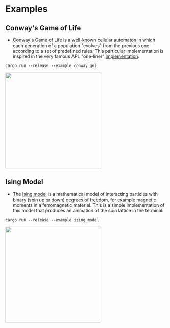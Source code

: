 # Examples
## Conway's Game of Life
- Conway's Game of Life is a well-known cellular automaton in which each generation of a population "evolves" from the previous one according to a set of predefined rules. This particular implementation is inspired in the very famous APL "one-liner" [implementation](https://aplwiki.com/wiki/Conway%27s_Game_of_Life).
```
cargo run --release --example conway_gol
```
<img src="https://github.com/JErnestoMtz/rapl/blob/main/graphics/gol.gif" width="300">

## Ising Model
- The [Ising model](https://en.wikipedia.org/wiki/Ising_model) is a mathematical model of interacting particles with binary (spin up or down) degrees of freedom, for example magnetic moments in a ferromagnetic material. This is a simple implementation of this model that produces an animation of the spin lattice in the terminal:
```
cargo run --release --example ising_model
```
<img src="https://github.com/JErnestoMtz/rapl/blob/main/graphics/Ising.gif" width="300">


